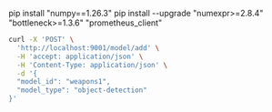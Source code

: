 pip install  "numpy==1.26.3"
pip install --upgrade  "numexpr>=2.8.4"  "bottleneck>=1.3.6" "prometheus_client"


```bash
curl -X 'POST' \
  'http://localhost:9001/model/add' \
  -H 'accept: application/json' \
  -H 'Content-Type: application/json' \
  -d '{
  "model_id": "weapons1",
  "model_type": "object-detection"
}'
```